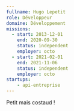 ```yaml
---
fullname: Hugo Lepetit
role: Développeur
domaine: Développement
missions:
  - start: 2013-12-01
    end: 2020-09-30
    status: independent
    employer: octo
  - start: 2021-02-01
    end: 2021-11-06
    status: independent
    employer: octo
startups:
    - api-entreprise
---
```


Petit mais costaud !
